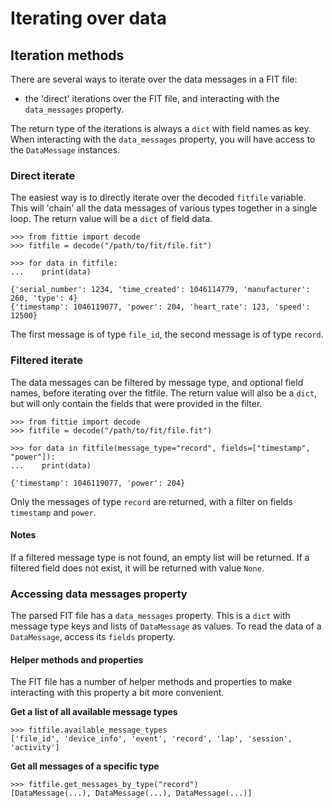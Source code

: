 # Iterating over data

## Iteration methods

There are several ways to iterate over the data messages in a FIT file:
- the 'direct' iterations over the FIT file, and interacting with the `data_messages` property.

The return type of the iterations is always a `dict` with field names as key. When interacting
with the `data_messages` property, you will have access to the `DataMessage` instances. 

### Direct iterate

The easiest way is to directly iterate over the decoded `fitfile` variable. This will
'chain' all the data messages of various types together in a single loop. The return value
will be a `dict` of field data.

```pycon
>>> from fittie import decode
>>> fitfile = decode("/path/to/fit/file.fit")

>>> for data in fitfile:
...    print(data)

{'serial_number': 1234, 'time_created': 1046114779, 'manufacturer': 260, 'type': 4}
{'timestamp': 1046119077, 'power': 204, 'heart_rate': 123, 'speed': 12500}
```

The first message is of type `file_id`, the second message is of type `record`.

###  Filtered iterate

The data messages can be filtered by message type, and optional field names, before iterating
over the fitfile. The return value will also be a `dict`, but will only contain
the fields that were provided in the filter.

```pycon
>>> from fittie import decode
>>> fitfile = decode("/path/to/fit/file.fit")

>>> for data in fitfile(message_type="record", fields=["timestamp", "power"]):
...    print(data)

{'timestamp': 1046119077, 'power': 204}
```

Only the messages of type `record` are returned, with a filter on fields `timestamp` and `power`.

#### Notes

If a filtered message type is not found, an empty list will be returned. If a filtered field does
not exist, it will be returned with value `None`.

### Accessing data messages property

The parsed FIT file has a `data_messages` property. This is a `dict` with message type keys and lists of 
`DataMessage` as values. To read the data of a `DataMessage`, access its `fields` property.

#### Helper methods and properties

The FIT file has a number of helper methods and properties to make interacting with this property a bit more convenient.

**Get a list of all available message types**
```pycon
>>> fitfile.available_message_types
['file_id', 'device_info', 'event', 'record', 'lap', 'session', 'activity']
```

**Get all messages of a specific type**
```pycon
>>> fitfile.get_messages_by_type("record")
[DataMessage(...), DataMessage(...), DataMessage(...)]
```
